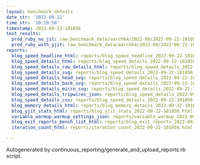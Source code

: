 ```yaml
---
layout: benchmark_details
date_str: '2022-09-22'
time_str: '10:10:56'
timestamp: 2022-09-22-101056
test_results:
  prod_ruby_no_jit: raw_benchmark_data/aarch64/2022-09/2022-09-22-101056_basic_benchmark_prod_ruby_no_jit.json
  prod_ruby_with_yjit: raw_benchmark_data/aarch64/2022-09/2022-09-22-101056_basic_benchmark_prod_ruby_with_yjit.json
reports:
  blog_speed_headline_html: reports/blog_speed_headline_2022-09-22-101056.html
  blog_speed_details_html: reports/blog_speed_details_2022-09-22-101056.html
  blog_speed_details_raw_details_html: reports/blog_speed_details_2022-09-22-101056.raw_details.html
  blog_speed_details_svg: reports/blog_speed_details_2022-09-22-101056.svg
  blog_speed_details_head_svg: reports/blog_speed_details_2022-09-22-101056.head.svg
  blog_speed_details_back_svg: reports/blog_speed_details_2022-09-22-101056.back.svg
  blog_speed_details_micro_svg: reports/blog_speed_details_2022-09-22-101056.micro.svg
  blog_speed_details_tripwires_json: reports/blog_speed_details_2022-09-22-101056.tripwires.json
  blog_speed_details_csv: reports/blog_speed_details_2022-09-22-101056.csv
  blog_memory_details_html: reports/blog_memory_details_2022-09-22-101056.html
  blog_yjit_stats_html: reports/blog_yjit_stats_2022-09-22-101056.html
  variable_warmup_warmup_settings_json: reports/variable_warmup_2022-09-22-101056.warmup_settings.json
  blog_exit_reports_bench_list_html: reports/blog_exit_reports_2022-09-22-101056.bench_list.html
  iteration_count_html: reports/iteration_count_2022-09-22-101056.html

---
```

Autogenerated by continuous_reporting/generate_and_upload_reports.rb script.

